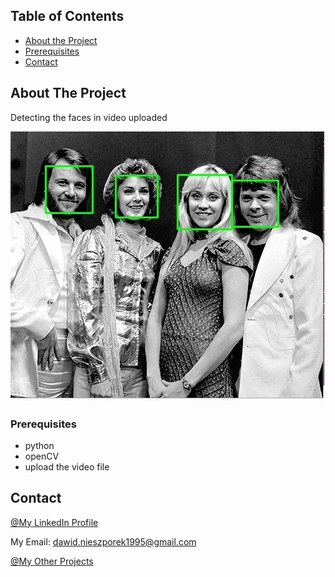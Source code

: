<!-- TABLE OF CONTENTS -->
## Table of Contents

* [About the Project](#about-the-project)
* [Prerequisites](#prerequisites)
* [Contact](#contact)

<!-- ABOUT THE PROJECT -->
## About The Project
Detecting the faces in video uploaded

![Image of PC](https://github.com/warcep/vid_face_detection/blob/master/images/face_detect.jpg)

### Prerequisites
* python
* openCV
* upload the video file

<!-- CONTACT -->
## Contact
[@My LinkedIn Profile](https://www.linkedin.com/in/warcep/)

My Email: dawid.nieszporek1995@gmail.com

[@My Other Projects](https://github.com/warcep)

